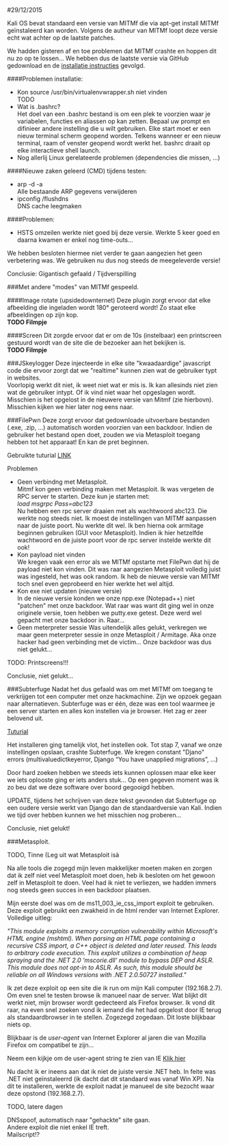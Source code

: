 #29/12/2015

Kali OS bevat standaard een versie van MITMf die via apt-get install MITMf geïnstaleerd kan worden.
Volgens de autheur van MITMf loopt deze versie echt wat achter op de laatste patches.

We hadden gisteren af en toe problemen dat MITMf crashte en hoppen dit nu zo op te lossen...
We hebben dus de laatste versie via GitHub gedownload en de [installatie instructies](https://github.com/byt3bl33d3r/MITMf/wiki/Installation) gevolgd.

####Problemen installatie:
- Kon source /usr/bin/virtualenvwrapper.sh niet vinden </br> TODO
- Wat is .bashrc? </br> 
Het doel van een .bashrc bestand is om een plek te voorzien waar je variabelen, functies en aliassen op kan zetten. Bepaal uw prompt en difinieer andere instelling die u wilt gebruiken. Elke start moet er een nieuw terminal scherm geopend worden. Telkens wanneer er een nieuw terminal, raam of venster geopend wordt werkt het. bashrc draait op elke interactieve shell launch.
- Nog allerlij Linux gerelateerde problemen (dependencies die missen, ...)

####Nieuwe zaken geleerd (CMD) tijdens testen: 
- arp -d -a  </br> Alle bestaande ARP gegevens verwijderen 
- ipconfig /flushdns </br> DNS cache leegmaken

####Problemen:
- HSTS omzeilen werkte niet goed bij deze versie. Werkte 5 keer goed en daarna kwamen er enkel nog time-outs...

We hebben besloten hiermee niet verder te gaan aangezien het geen verbetering was. We gebruiken nu dus nog steeds de meegeleverde versie!

Conclusie: Gigantisch gefaald / Tijdverspilling

###Met andere "modes" van MITMf gespeeld.

####Image rotate (upsidedownternet)
Deze plugin zorgt ervoor dat elke afbeelding die ingeladen wordt 180° geroteerd wordt! Zo staat elke afbeeldingen op zijn kop. </br>
**TODO Filmpje**

####Screen
Dit zorgde ervoor dat er om de 10s (instelbaar) een printscreen gestuurd wordt van de site die de bezoeker aan het bekijken is. </br>
**TODO Filmpje**

###JSkeylogger
Deze injecteerde in elke site "kwaadaardige" javascript code die ervoor zorgt dat we "realtime" kunnen zien wat de gebruiker typt in websites. </br>
Voorlopig werkt dit niet, ik weet niet wat er mis is. Ik kan allesinds niet zien wat de gebruiker intypt. Of ik vind niet waar het opgeslagen wordt. Misschien is het opgelost in de nieuwere versie van Mitmf (zie hierbovn). Misschien kijken we hier later nog eens naar.

###FilePwn 
Deze zorgt ervoor dat gedownloade uitvoerbare bestanden  (.exe, .zip, ...) automatisch worden voorzien van een backdoor. Indien de gebruiker het bestand open doet, zouden we via Metasploit toegang hebben tot het apparaat! En kan de pret beginnen.

Gebruikte tuturial [LINK](http://null-byte.wonderhowto.com/how-to/backdooring-fly-with-mitmf-0160383/)

Problemen
- Geen verbindng met Metasploit. </br>
  Mitmf kon geen verbinding maken met Metasploit. Ik was vergeten de RPC server te starten. Deze kun je starten met: </br>
  *load msgrpc Pass=abc123*</br>
  Nu hebben een rpc server draaien met als wachtwoord abc123. Die werkte nog steeds niet. Ik moest de instellingen van MITMf aanpassen   naar de juiste poort. Nu werkte dit wel. Ik ben hierna ook armitage beginnen gebruiken (GUI voor Metasploit). Indien ik hier          hetzelfde wachtwoord en de juiste poort voor de rpc server instelde werkte dit ook!
- Kon payload niet vinden </br>
  We kregen vaak een error als we MITMf opstarte met FilePwn dat hij de payload niet kon vinden. Dit was raar aangezien Metasploit      volledig juist was ingesteld, het was ook random. Ik heb de nieuwe versie van MITMf toch snel even geprobeerd en hier werkte het wel   altijd.
- Kon exe niet updaten (nieuwe versie) </br>
  In de nieuwe versie konden we onze npp.exe (Notepad++) niet "patchen" met onze backdoor. Wat raar was want dit ging wel in onze       originele versie, toen hebben we putty.exe getest. Deze werd wel gepacht met onze backdoor in. Raar...
- Geen meterpreter sessie
  Was uitendelijk alles gelukt, verkregen we maar geen meterpreter sessie in onze Metasploit  / Armitage. Aka onze hacker had geen      verbinding met de victim... Onze backdoor was dus niet gelukt...

TODO: Printscreens!!!

Conclusie, niet gelukt...

###Subterfuge
Nadat het dus gefaald was om met MITMf om toegang te verkrijgen tot een computer met onze hackmachine. Zijn we opzoek gegaan naar alternatieven. Subterfuge was er één, deze was een tool waarmee je een server starten en alles kon instellen via je browser. Het zag er zeer belovend uit.

[Tuturial](http://technovortex.blogspot.be/2013/08/getting-meterpreter-session-over-mitm.html)

Het installeren ging tamelijk vlot, het instellen ook. Tot stap 7, vanaf we onze instellingen opslaan, crashte Subterfuge. We kregen constant "Djano" errors (multivaluedictkeyerror, Django “You have unapplied migrations”, ...)

Door hard zoeken hebben we steeds iets kunnen oplossen maar elke keer we iets oplooste ging er iets anders stuk... Op een gegeven moment was ik zo beu dat we deze software over boord gegooigd hebben.

UPDATE, tijdens het schrijven van deze tekst gevonden dat Subterfuge op een oudere versie werkt van Django dan de standaardversie van Kali. Indien we tijd over hebben kunnen we het misschien nog proberen...

Conclusie, niet gelukt!

###Metasploit.

TODO, Tinne (Leg uit wat Metasploit isà

Na alle tools die zogegd mijn leven makkelijker moeten maken en zorgen dat ik zelf niet veel Metasploit moet doen, heb ik besloten om het gewoon zelf in Metasploit te doen. Veel had ik niet te verliezen, we hadden immers nog steeds geen succes in een backdoor plaatsen.

Mijn eerste doel was om de ms11_003_ie_css_import exploit te gebruiken. Deze exploit gebruikt een zwakheid in de html render van Internet Explorer. Volledige uitleg:

*"This module exploits a memory corruption vulnerability within Microsoft\'s HTML engine (mshtml). When parsing an HTML page containing a recursive CSS import, a C++ object is deleted and later reused. This leads to arbitrary code execution. This exploit utilizes a combination of heap spraying and the .NET 2.0 'mscorie.dll' module to bypass DEP and ASLR. This module does not opt-in to ASLR. As such, this module should be reliable on all Windows versions with .NET 2.0.50727 installed."*

Ik zet deze exploit op een site die ik run om mijn Kali computer (192.168.2.7). Om even snel te testen browse ik manueel naar de server. Wat blijkt dit werkt niet, mijn browser wordt gedecteerd als Firefox browser. Ik vond dit raar, na even snel zoeken vond ik iemand die het had opgelost door IE terug als standaardbrowser in te stellen. Zogezegd zogedaan. Dit loste blijkbaar niets op.

Blijkbaar is de *user-agent* van Internet Explorer al jaren die van Mozilla Firefox om compatibel te zijn...

Neem een kijkje om de user-agent string te zien van IE [Klik hier](http://www.useragentstring.com/pages/Internet%20Explorer/)

Nu dacht ik er ineens aan dat ik niet de juiste versie .NET heb. In feite was .NET niet geïnstaleerrd (ik dacht dat dit standaard was vanaf Win XP). Na dit te installeren, werkte de exploit nadat je manueel de site bezocht waar deze opstond (192.168.2.7).

TODO, latere dagen

DNSspoof, automatisch naar "gehackte" site gaan. </br>
Andere exploit die niet enkel IE treft. </br>
Mailscript!?
